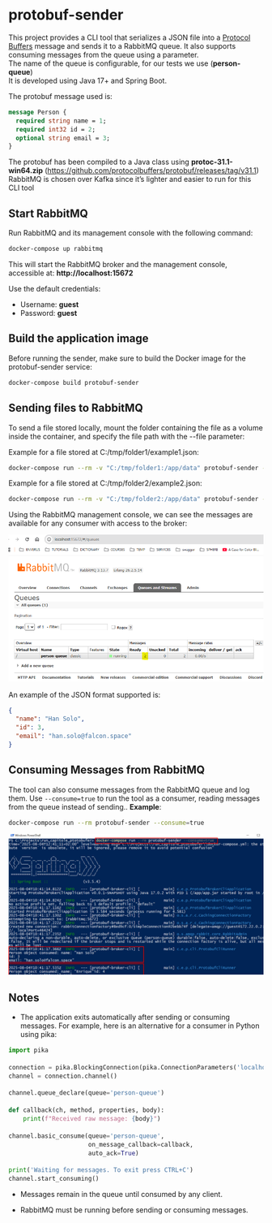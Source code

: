 # protobuf-sender
This project provides a CLI tool that serializes a JSON file into a [Protocol Buffers](https://developers.google.com/protocol-buffers) message and sends it to a RabbitMQ queue.
It also supports consuming messages from the queue using a parameter.  
The name of the queue is configurable, for our tests we use (**person-queue**)  
It is developed using Java 17+ and Spring Boot.

The protobuf message used is:

```proto
message Person {
  required string name = 1;
  required int32 id = 2;
  optional string email = 3;
}
```
The protobuf has been compiled to a Java class using **protoc-31.1-win64.zip** (https://github.com/protocolbuffers/protobuf/releases/tag/v31.1)  
RabbitMQ is chosen over Kafka since it’s lighter and easier to run for this CLI tool

## Start RabbitMQ

Run RabbitMQ and its management console with the following command:

```bash
docker-compose up rabbitmq
```
This will start the RabbitMQ broker and the management console, accessible at:
**http://localhost:15672**

Use the default credentials:  
- Username: **guest**  
- Password: **guest**  

## Build the application image
Before running the sender, make sure to build the Docker image for the protobuf-sender service:

```bash
docker-compose build protobuf-sender
```
##  Sending files to RabbitMQ
To send a file stored locally, mount the folder containing the file as a volume inside the container, and specify the file path with the --file parameter:  

Example for a file stored at C:/tmp/folder1/example1.json:
```bash
docker-compose run --rm -v "C:/tmp/folder1:/app/data" protobuf-sender --file=/app/data/example1.json
```
Example for a file stored at C:/tmp/folder2/example2.json:

```bash
docker-compose run --rm -v "C:/tmp/folder2:/app/data" protobuf-sender --file=/app/data/example2.json
```
Using the RabbitMQ management console, we can see the messages are available for any consumer with access to the broker:  

![RabbitMQ console](docs/img/rabbitmqconsole.PNG)  

An example of the JSON format supported is:
```json
{
  "name": "Han Solo",
  "id": 3,
  "email": "han.solo@falcon.space"
}
```
##  Consuming Messages from RabbitMQ  
The tool can also consume messages from the RabbitMQ queue and log them.
Use ```--consume=true``` to run the tool as a consumer, reading messages from the queue instead of sending..
**Example**:
```bash
docker-compose run --rm protobuf-sender --consume=true
```  
![consumer](docs/img/consumer.PNG)  

## Notes ##
- The application exits automatically after sending or consuming messages. For example, here is an alternative for a consumer in Python using pika:
```python
import pika

connection = pika.BlockingConnection(pika.ConnectionParameters('localhost'))
channel = connection.channel()

channel.queue_declare(queue='person-queue')

def callback(ch, method, properties, body):
    print(f"Received raw message: {body}")

channel.basic_consume(queue='person-queue',
                      on_message_callback=callback,
                      auto_ack=True)

print('Waiting for messages. To exit press CTRL+C')
channel.start_consuming()
```

- Messages remain in the queue until consumed by any client.

- RabbitMQ must be running before sending or consuming messages.